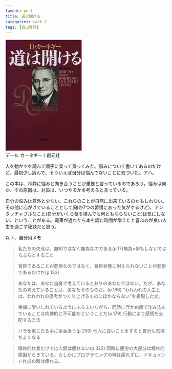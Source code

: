 ```yaml
---
layout: post
title: 道は開ける
categories: rank_2
tags: [自己啓発]
---
```



<div class="book"><div class="book_image"><a href="http://www.amazon.co.jp/dp/4422100521"><img src="/images/how_to_stop_worrying.jpg"></img></a></div><div class="book_info">デール カーネギー / 創元社</div><div class="clear"></div></div>

人を動かすを読んで調子に乗って買ってみた。悩みについて書いてあるのだけど、最初少し読んで、そういえば自分は悩んでないことに気づいた。アハ。

この本は、冷静に悩みと向き合うことが重要と言っているのであろう。悩みは何か、その原因は、対策は、いつやるかを考えろと言っている。

自分の悩みは意外と少ない。これらのことが自然に出来ているのかもしれない。その他に心がけていることとして(確か7つの習慣にあった気がするけど)、アンタッチャブルなこと(自分がいくら気を揉んでも何ともならないこと)は気にしない、ということがある。電車が遅れたら本を読む時間が増えたと喜ぶのが良い人生を過ごす秘訣だと思う。

以下、自分用メモ<!--more-->

> 私たちの欠点は、無知ではなく無為なのである(p.17)無為=何もしないでぶらぶらとすること 

> 盲目であることが悲惨なのではなく、盲目状態に耐えられないことが悲惨であるだけだ(p.133)

> あなたは、あなた自身で考えているとおりのあなたではない。だが、あなたの考えていることは、あなたそのものだ。(p.166) “われわれの人生とは、われわれの思考がつくり上げるものにほかならない”を表現した文。 

> 幸福に酔いしれているようにふるまいながら、同時に浮かぬ顔で沈み込んでいることは肉体的に不可能だということだ(p.179) 行動により感情を支配する方法

> バラを献じたる手に余香あり(p.259) 他人に良いことをすると自分も気持ちよくなる 

> 精神的作業だけでは人間は疲れない(p.322) 同時に疲労の大部分は精神的原因からきている。たしかにプログラミングの時は疲れずに、ドキュメント作成の時は疲れる。

